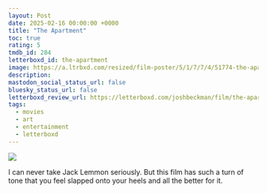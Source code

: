 ```yaml
---
layout: Post
date: 2025-02-16 00:00:00 +0000
title: "The Apartment"
toc: true
rating: 5
tmdb_id: 284
letterboxd_id: the-apartment
image: https://a.ltrbxd.com/resized/film-poster/5/1/7/7/4/51774-the-apartment-0-600-0-900-crop.jpg?v=7df6fac704
description: 
mastodon_social_status_url: false
bluesky_status_url: false
letterboxd_review_url: https://letterboxd.com/joshbeckman/film/the-apartment/
tags:
  - movies
  - art
  - entertainment
  - letterboxd
---
```


 <p><img src="https://a.ltrbxd.com/resized/film-poster/5/1/7/7/4/51774-the-apartment-0-600-0-900-crop.jpg?v=7df6fac704"/></p> <p>I can never take Jack Lemmon seriously. But this film has such a turn of tone that you feel slapped onto your heels and all the better for it.</p> 
